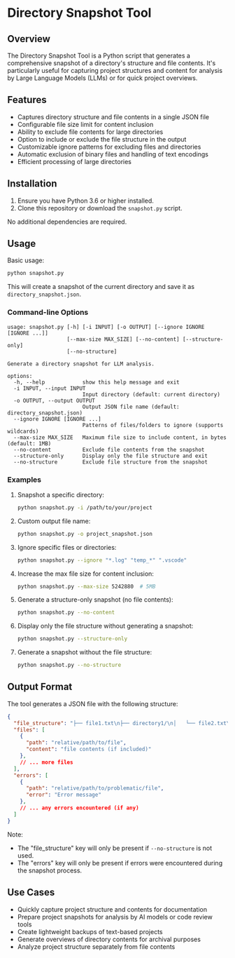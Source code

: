 # Directory Snapshot Tool

## Overview
The Directory Snapshot Tool is a Python script that generates a comprehensive snapshot of a directory's structure and file contents. It's particularly useful for capturing project structures and content for analysis by Large Language Models (LLMs) or for quick project overviews.

## Features
- Captures directory structure and file contents in a single JSON file
- Configurable file size limit for content inclusion
- Ability to exclude file contents for large directories
- Option to include or exclude the file structure in the output
- Customizable ignore patterns for excluding files and directories
- Automatic exclusion of binary files and handling of text encodings
- Efficient processing of large directories

## Installation
1. Ensure you have Python 3.6 or higher installed.
2. Clone this repository or download the `snapshot.py` script.

No additional dependencies are required.

## Usage
Basic usage:
```bash
python snapshot.py
```
This will create a snapshot of the current directory and save it as `directory_snapshot.json`.

### Command-line Options
```
usage: snapshot.py [-h] [-i INPUT] [-o OUTPUT] [--ignore IGNORE [IGNORE ...]]
                   [--max-size MAX_SIZE] [--no-content] [--structure-only]
                   [--no-structure]

Generate a directory snapshot for LLM analysis.

options:
  -h, --help            show this help message and exit
  -i INPUT, --input INPUT
                        Input directory (default: current directory)
  -o OUTPUT, --output OUTPUT
                        Output JSON file name (default: directory_snapshot.json)
  --ignore IGNORE [IGNORE ...]
                        Patterns of files/folders to ignore (supports wildcards)
  --max-size MAX_SIZE   Maximum file size to include content, in bytes (default: 1MB)
  --no-content          Exclude file contents from the snapshot
  --structure-only      Display only the file structure and exit
  --no-structure        Exclude file structure from the snapshot
```

### Examples
1. Snapshot a specific directory:
   ```bash
   python snapshot.py -i /path/to/your/project
   ```

2. Custom output file name:
   ```bash
   python snapshot.py -o project_snapshot.json
   ```

3. Ignore specific files or directories:
   ```bash
   python snapshot.py --ignore "*.log" "temp_*" ".vscode"
   ```

4. Increase the max file size for content inclusion:
   ```bash
   python snapshot.py --max-size 5242880  # 5MB
   ```

5. Generate a structure-only snapshot (no file contents):
   ```bash
   python snapshot.py --no-content
   ```

6. Display only the file structure without generating a snapshot:
   ```bash
   python snapshot.py --structure-only
   ```

7. Generate a snapshot without the file structure:
   ```bash
   python snapshot.py --no-structure
   ```

## Output Format
The tool generates a JSON file with the following structure:
```json
{
  "file_structure": "├── file1.txt\n├── directory1/\n│   └── file2.txt\n└── file3.txt",
  "files": [
    {
      "path": "relative/path/to/file",
      "content": "file contents (if included)"
    },
    // ... more files
  ],
  "errors": [
    {
      "path": "relative/path/to/problematic/file",
      "error": "Error message"
    },
    // ... any errors encountered (if any)
  ]
}
```
Note: 
- The "file_structure" key will only be present if `--no-structure` is not used.
- The "errors" key will only be present if errors were encountered during the snapshot process.

## Use Cases
- Quickly capture project structure and contents for documentation
- Prepare project snapshots for analysis by AI models or code review tools
- Create lightweight backups of text-based projects
- Generate overviews of directory contents for archival purposes
- Analyze project structure separately from file contents
